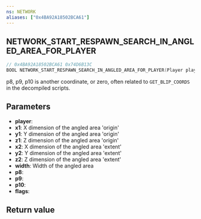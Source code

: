 ```yaml
---
ns: NETWORK
aliases: ["0x4BA92A18502BCA61"]
---
```

## NETWORK_START_RESPAWN_SEARCH_IN_ANGLED_AREA_FOR_PLAYER

```c
// 0x4BA92A18502BCA61 0x74D6B13C
BOOL NETWORK_START_RESPAWN_SEARCH_IN_ANGLED_AREA_FOR_PLAYER(Player player, float x1, float y1, float z1, float x2, float y2, float z2, float width, float p8, float p9, float p10, int flags);
```

p8, p9, p10 is another coordinate, or zero, often related to ``GET_BLIP_COORDS`` in the decompiled scripts.

## Parameters
* **player**: 
* **x1**: X dimension of the angled area 'origin'
* **y1**: Y dimension of the angled area 'origin'
* **z1**: Z dimension of the angled area 'origin'
* **x2**: X dimension of the angled area 'extent'
* **y2**: Y dimension of the angled area 'extent'
* **z2**: Z dimension of the angled area 'extent'
* **width**: Width of the angled area
* **p8**: 
* **p9**: 
* **p10**: 
* **flags**: 

## Return value
